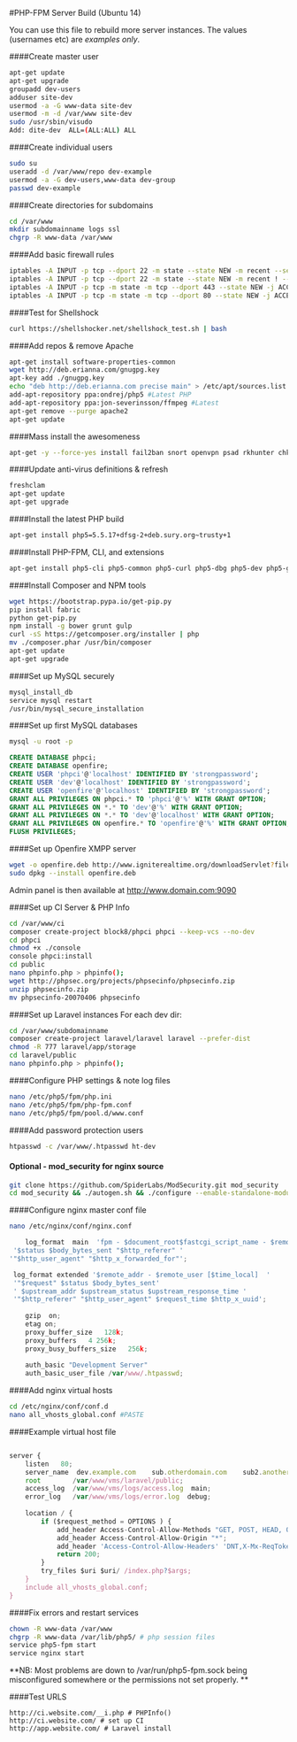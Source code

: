 #PHP-FPM Server Build (Ubuntu 14)

You can use this file to rebuild more server instances. The values (usernames etc) are *examples only*.

####Create master user
``` bash
apt-get update
apt-get upgrade
groupadd dev-users
adduser site-dev
usermod -a -G www-data site-dev
usermod -m -d /var/www site-dev
sudo /usr/sbin/visudo
Add: dite-dev  ALL=(ALL:ALL) ALL
```
####Create individual users
``` bash
sudo su
useradd -d /var/www/repo dev-example 
usermod -a -G dev-users,www-data dev-group
passwd dev-example
```

####Create directories for subdomains
``` bash
cd /var/www
mkdir subdomainname logs ssl
chgrp -R www-data /var/www
```
####Add basic firewall rules
``` bash
iptables -A INPUT -p tcp --dport 22 -m state --state NEW -m recent --set --name ssh --rsource
iptables -A INPUT -p tcp --dport 22 -m state --state NEW -m recent ! --rcheck --seconds 60 --hitcount 4 --name ssh --rsource -j ACCEPT
iptables -A INPUT -p tcp -m state -m tcp --dport 443 --state NEW -j ACCEPT
iptables -A INPUT -p tcp -m state -m tcp --dport 80 --state NEW -j ACCEPT
```

####Test for Shellshock
``` bash
curl https://shellshocker.net/shellshock_test.sh | bash
```
####Add repos & remove Apache
``` bash
apt-get install software-properties-common
wget http://deb.erianna.com/gnugpg.key
apt-key add ./gnugpg.key
echo "deb http://deb.erianna.com precise main" > /etc/apt/sources.list.d/erianna.list
add-apt-repository ppa:ondrej/php5 #Latest PHP
add-apt-repository ppa:jon-severinsson/ffmpeg #Latest
apt-get remove --purge apache2
apt-get update
```
####Mass install the awesomeness
``` bash
apt-get -y --force-yes install fail2ban snort openvpn psad rkhunter chkrootkit nmap logwatch clamav clamav-daemon libxml2-dev libxml2-utils libaprutil1 libaprutil1-dev apache2-dev libdate-manip-perl apparmor apparmor-profiles tiger git zip unzip beanstalkd sox memcached supervisor make g++ libsndfile1-dev libpng++-dev libpng12-dev libboost-program-options-dev libopencv-dev libmcrypt-dev mcrypt libssl-dev libicu-dev libtidy-dev libaspell-dev libxml2 libxml2-dev libcurl4-openssl-dev libmcrypt-dev libmcrypt4 libjpeg-turbo8 libjpeg-turbo8-dev libpng12-dev libltdl-dev libreadline-dev autoconf automake build-essential libmagickcore-dev libass-dev  libfreetype6-dev libgpac-dev libsdl1.2-dev libtheora-dev libtool libvpx-dev libva-dev libvdpau-dev libvorbis-dev libx11-dev libxext-dev libxfixes-dev pkg-config texi2html zlib1g-dev yasm libmp3lame-dev libopus-dev libx264-dev librtmp-dev libopencore-amrnb-dev libspeex-dev libxvidcore-dev npm pound varnish nginx imagemagick mysql-server mysql-client poppler-utils default-jre libfaac-dev sphinxsearch gearman subversion haproxy GraphicsMagick redis-server redis-tools ffmpeg apache2-utils
```

####Update anti-virus definitions & refresh
``` bash
freshclam
apt-get update
apt-get upgrade
```
####Install the latest PHP build
``` bash
apt-get install php5=5.5.17+dfsg-2+deb.sury.org~trusty+1
```

####Install PHP-FPM, CLI, and extensions
``` bash
apt-get install php5-cli php5-common php5-curl php5-dbg php5-dev php5-gd php5-gmp php5-json php5-ldap php5-mysql php5-odbc php5-pgsql php5-pspell php5-readline php5-recode php5-sqlite php5-tidy php5-xmlrpc php5-xsl php-codesniffer php-doc php-http-request2 php5-enchant php5-fpm php5-gearman php5-geoip php5-imagick php5-intl php5-memcache php5-memcached php5-mongo php5-oauth php5-ps php5-redis phpunit php5-imap php5-mcrypt php5-xdebug
```

####Install Composer and NPM tools
``` bash
wget https://bootstrap.pypa.io/get-pip.py
pip install fabric
python get-pip.py
npm install -g bower grunt gulp
curl -sS https://getcomposer.org/installer | php
mv ./composer.phar /usr/bin/composer
apt-get update
apt-get upgrade
```

####Set up MySQL securely
``` bash
mysql_install_db
service mysql restart
/usr/bin/mysql_secure_installation
```

####Set up first MySQL databases
``` bash
mysql -u root -p
```
``` sql
CREATE DATABASE phpci;
CREATE DATABASE openfire;
CREATE USER 'phpci'@'localhost' IDENTIFIED BY 'strongpassword';
CREATE USER 'dev'@'localhost' IDENTIFIED BY 'strongpassword';
CREATE USER 'openfire'@'localhost' IDENTIFIED BY 'strongpassword';
GRANT ALL PRIVILEGES ON phpci.* TO 'phpci'@'%' WITH GRANT OPTION;
GRANT ALL PRIVILEGES ON *.* TO 'dev'@'%' WITH GRANT OPTION;
GRANT ALL PRIVILEGES ON *.* TO 'dev'@'localhost' WITH GRANT OPTION;
GRANT ALL PRIVILEGES ON openfire.* TO 'openfire'@'%' WITH GRANT OPTION;
FLUSH PRIVILEGES;
```

####Set up Openfire XMPP server
``` bash
wget -o openfire.deb http://www.igniterealtime.org/downloadServlet?filename=openfire/openfire_3.9.3_all.deb 
sudo dpkg --install openfire.deb
```
Admin panel is then available at http://www.domain.com:9090

####Set up CI Server & PHP Info
``` bash
cd /var/www/ci
composer create-project block8/phpci phpci --keep-vcs --no-dev
cd phpci
chmod +x ./console
console phpci:install
cd public
nano phpinfo.php > phpinfo();
wget http://phpsec.org/projects/phpsecinfo/phpsecinfo.zip
unzip phpsecinfo.zip
mv phpsecinfo-20070406 phpsecinfo
```

####Set up Laravel instances
For each dev dir:
``` bash
cd /var/www/subdomainname
composer create-project laravel/laravel laravel --prefer-dist
chmod -R 777 laravel/app/storage
cd laravel/public
nano phpinfo.php > phpinfo();
```

####Configure PHP settings & note log files
``` bash
nano /etc/php5/fpm/php.ini
nano /etc/php5/fpm/php-fpm.conf
nano /etc/php5/fpm/pool.d/www.conf
```

####Add password protection users
``` bash
htpasswd -c /var/www/.htpasswd ht-dev
```

#### Optional - mod_security for nginx source
``` bash
git clone https://github.com/SpiderLabs/ModSecurity.git mod_security
cd mod_security && ./autogen.sh && ./configure --enable-standalone-module && make
```

####Configure nginx master conf file
``` bash
nano /etc/nginx/conf/nginx.conf
```
``` js
    log_format  main  'fpm - $document_root$fastcgi_script_name - $remote_addr - $remote_user [$time_local] "$request" '
 '$status $body_bytes_sent "$http_referer" '
'"$http_user_agent" "$http_x_forwarded_for"';

 log_format extended '$remote_addr - $remote_user [$time_local]  '
 '"$request" $status $body_bytes_sent'
 ' $upstream_addr $upstream_status $upstream_response_time '
 '"$http_referer" "$http_user_agent" $request_time $http_x_uuid';
    
    gzip  on;
    etag on;
    proxy_buffer_size   128k;
    proxy_buffers   4 256k;
    proxy_busy_buffers_size   256k;
    
    auth_basic "Development Server"
    auth_basic_user_file /var/www/.htpasswd;
```
####Add nginx virtual hosts
``` bash
cd /etc/nginx/conf/conf.d
nano all_vhosts_global.conf #PASTE
```

####Example virtual host file
``` js

server {
    listen   80;
    server_name  dev.example.com    sub.otherdomain.com    sub2.anotherdomain.com;
    root        /var/www/vms/laravel/public;
    access_log  /var/www/vms/logs/access.log  main;
    error_log   /var/www/vms/logs/error.log  debug;
    
    location / {
        if ($request_method = OPTIONS ) {
            add_header Access-Control-Allow-Methods "GET, POST, HEAD, OPTIONS";
            add_header Access-Control-Allow-Origin "*";
            add_header 'Access-Control-Allow-Headers' 'DNT,X-Mx-ReqToken,Keep-Alive,User-Agent,X-Requested-With,If-Modified-Since,Cache-Control,Content-Type';
            return 200;
        }
        try_files $uri $uri/ /index.php?$args;
    }
    include all_vhosts_global.conf;  
}
```
####Fix errors and restart services
``` bash
chown -R www-data /var/www
chgrp -R www-data /var/lib/php5/ # php session files
service php5-fpm start
service nginx start
```
**NB: Most problems are down to /var/run/php5-fpm.sock being misconfigured somewhere or the permissions not set properly. **

####Test URLS
```
http://ci.website.com/__i.php # PHPInfo()
http://ci.website.com/ # set up CI
http://app.website.com/ # Laravel install
```